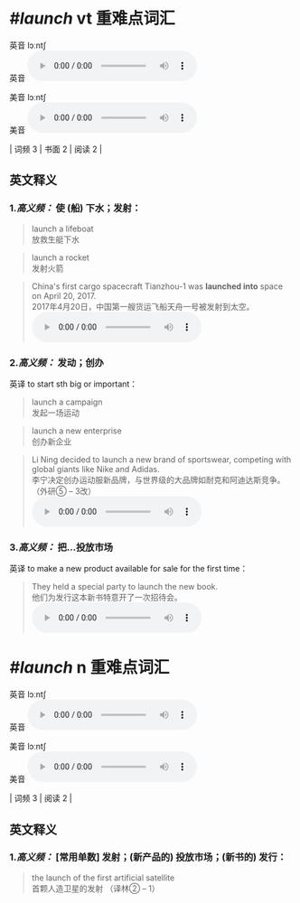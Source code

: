 # ***\#launch*** vt  重难点词汇
英音 lɔːntʃ  
英音
<audio src="./media/launch-B.aac" controls="controls"></audio>

美音 lɔːntʃ  
美音
<audio src="./media/launch.aac" controls="controls"></audio>



| 词频 3 | 书面 2 | 阅读 2 |  

英文释义
---
### 1.*高义频：* **使 (船) 下水；发射：**  

 > launch a lifeboat   
 > 放救生艇下水    

 > launch a rocket   
 > 发射火箭    

 > China's first cargo spacecraft Tianzhou-1 was **launched into** space on April 20, 2017.  
 > 2017年4月20日，中国第一艘货运飞船天舟一号被发射到太空。    
<audio src="./media/China's first cargo spacecraft Tianzhou_AAC.aac" controls="controls"></audio>

### 2.*高义频：* **发动；创办**  
英译 to start sth big or important：

 > launch a campaign   
 > 发起一场运动    

 > launch a new enterprise  
 > 创办新企业    

 > Li Ning decided to launch a new brand of sportswear, competing with global giants like Nike and Adidas.  
 > 李宁决定创办运动服新品牌，与世界级的大品牌如耐克和阿迪达斯竞争。  （外研⑤ – 3改）  
<audio src="./media/launch-517-1_AAC.aac" controls="controls"></audio>

### 3.*高义频：* **把...投放市场**  
英译 to make a new product available for sale for the first time：

 > They held a special party to launch the new book.   
 > 他们为发行这本新书特意开了一次招待会。    
<audio src="./media/launch-3.aac" controls="controls"></audio>


# ***\#launch*** n  重难点词汇
英音 lɔːntʃ  
英音
<audio src="./media/launch-B.aac" controls="controls"></audio>

美音 lɔːntʃ  
美音
<audio src="./media/launch.aac" controls="controls"></audio>



| 词频 3 | 阅读 2 |  

英文释义
---
### 1.*高义频：* **[常用单数] 发射；(新产品的) 投放市场；(新书的) 发行：**  

 > the launch of the first artificial satellite   
 > 首颗人造卫星的发射  （译林② – 1）  


